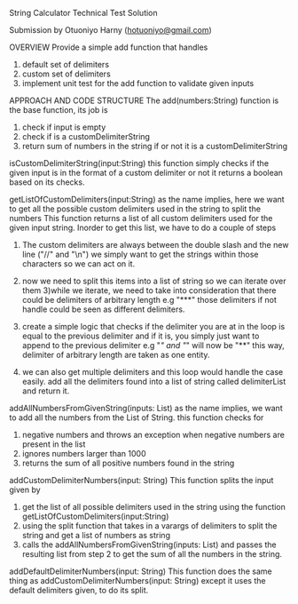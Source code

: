 String Calculator Technical Test Solution

Submission by Otuoniyo Harny (hotuoniyo@gmail.com)

OVERVIEW
Provide a simple add function that handles
 1) default set of delimiters
 2) custom set of delimiters
 3) implement unit test for the add function to validate given inputs

 APPROACH AND CODE STRUCTURE
 The add(numbers:String) function is the base function, its job is
 1) check if input is empty
 2) check if is a customDelimiterString
 3) return sum of numbers in the string if or not it is a customDelimiterString

  isCustomDelimiterString(input:String)
 this function simply checks if the given input is in the format of a custom delimiter or not
 it returns a boolean based on its checks.

 getListOfCustomDelimiters(input:String)
 as the name implies, here we want to get all the possible custom delimiters used in the string to split the numbers
 This function returns a list of all custom delimiters used for the given input string.
 Inorder to get this list, we have to do a couple of steps
 1) The custom delimiters are always between the double slash and the new line ("//" and "\n")
 we simply want to get the strings within those characters so we can act on it.

 2) now we need to split this items into a list of string so we can iterate over them
 3)while we iterate, we need to take into consideration that there could be delimiters of arbitrary length e.g "***"
 those delimiters if not handle could be seen as different delimiters.
 4) create a simple logic that checks if the delimiter you are at in the loop is equal to the previous delimiter
 and if it is, you simply just want to append to the previous delimiter e.g "*" and "*" will now be "**"
 this way, delimiter of arbitrary length are taken as one entity.
 5) we can also get multiple delimiters and this loop would handle the case easily.
 add all the delimiters found into a list of string called delimiterList and return it.

 addAllNumbersFromGivenString(inputs: List<String>)
 as the name implies, we want to add all the numbers from the List of String.
 this function checks for
1) negative numbers and throws an exception when negative numbers are present in the list
2) ignores numbers larger than 1000
3) returns the sum of all positive numbers found in the string

addCustomDelimiterNumbers(input: String)
This function splits the input given by
1) get the list of all possible delimiters used in the string using the function getListOfCustomDelimiters(input:String)
2) using the split function that takes in a varargs of delimiters to split the string and get a list of numbers as string
3) calls the addAllNumbersFromGivenString(inputs: List<String>) and passes the resulting list from step 2 to get the sum of all the numbers in the string.

addDefaultDelimiterNumbers(input: String)
This function does the same thing as addCustomDelimiterNumbers(input: String) except it uses the default delimiters given, to do its split.



